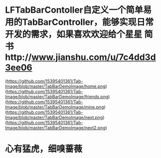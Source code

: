 # LFTabBarContoller自定义一个简单易用的TabBarController，能够实现日常开发的需求，如果喜欢欢迎给个星星 简书http://www.jianshu.com/u/7c4dd3d3ee06
(https://github.com/15395401361/Tab-Image/blob/master/TabBarDemoImage/home.png)
(https://github.com/15395401361/Tab-Image/blob/master/TabBarDemoImage/friends.png)
(https://github.com/15395401361/Tab-Image/blob/master/TabBarDemoImage/mine.png)
(https://github.com/15395401361/Tab-Image/blob/master/TabBarDemoImage/next.png)
(https://github.com/15395401361/Tab-Image/blob/master/TabBarDemoImage/next2.png)

# 心有猛虎，细嗅蔷薇
